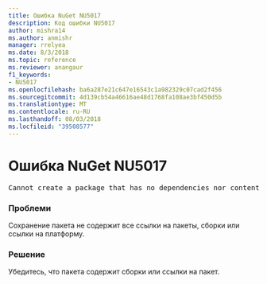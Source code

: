 ```yaml
---
title: Ошибка NuGet NU5017
description: Код ошибки NU5017
author: mishra14
ms.author: anmishr
manager: rrelyea
ms.date: 8/3/2018
ms.topic: reference
ms.reviewer: anangaur
f1_keywords:
- NU5017
ms.openlocfilehash: ba6a287e21c647e16543c1a982329c07cad2f456
ms.sourcegitcommit: 4d139cb54a46616ae48d1768fa108ae3bf450d5b
ms.translationtype: MT
ms.contentlocale: ru-RU
ms.lasthandoff: 08/03/2018
ms.locfileid: "39508577"
---
```

# <a name="nuget-error-nu5017"></a>Ошибка NuGet NU5017
<pre>Cannot create a package that has no dependencies nor content.</pre>

### <a name="issue"></a>Проблеми

Сохранение пакета не содержит все ссылки на пакеты, сборки или ссылки на платформу.


### <a name="solution"></a>Решение

Убедитесь, что пакета содержит сборки или ссылки на пакет.

